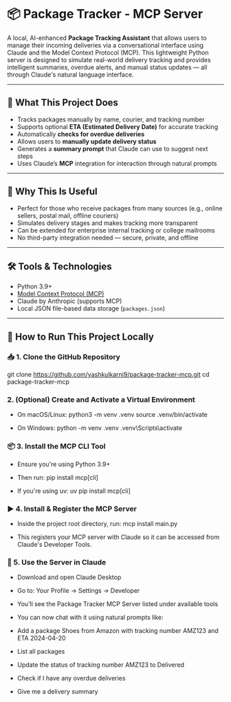# 📦 Package Tracker - MCP Server

A local, AI-enhanced **Package Tracking Assistant** that allows users to manage their incoming deliveries via a conversational interface using Claude and the Model Context Protocol (MCP). This lightweight Python server is designed to simulate real-world delivery tracking and provides intelligent summaries, overdue alerts, and manual status updates — all through Claude's natural language interface.

---

## 🚀 What This Project Does

- Tracks packages manually by name, courier, and tracking number
- Supports optional **ETA (Estimated Delivery Date)** for accurate tracking
- Automatically **checks for overdue deliveries**
- Allows users to **manually update delivery status**
- Generates a **summary prompt** that Claude can use to suggest next steps
- Uses Claude’s **MCP** integration for interaction through natural prompts

---

## 🌟 Why This Is Useful

- Perfect for those who receive packages from many sources (e.g., online sellers, postal mail, offline couriers)
- Simulates delivery stages and makes tracking more transparent
- Can be extended for enterprise internal tracking or college mailrooms
- No third-party integration needed — secure, private, and offline

---

## 🛠️ Tools & Technologies

- Python 3.9+
- [Model Context Protocol (MCP)](https://modelcontextprotocol.io/)
- Claude by Anthropic (supports MCP)
- Local JSON file-based data storage (`packages.json`)

---

## 🧪 How to Run This Project Locally

### 📥 1. Clone the GitHub Repository


git clone https://github.com/yashkulkarni9/package-tracker-mcp.git
cd package-tracker-mcp

### 2. (Optional) Create and Activate a Virtual Environment
- On macOS/Linux:
python3 -m venv .venv
source .venv/bin/activate

- On Windows:
python -m venv .venv 
.venv\Scripts\activate

### 📦 3. Install the MCP CLI Tool
- Ensure you're using Python 3.9+

- Then run:
pip install mcp[cli]

- If you're using uv:
uv pip install mcp[cli]



### ▶️ 4. Install & Register the MCP Server
- Inside the project root directory, run:
mcp install main.py

- This registers your MCP server with Claude so it can be accessed from Claude's Developer Tools.

### 💬 5. Use the Server in Claude
- Download and open Claude Desktop

- Go to: Your Profile → Settings → Developer

- You’ll see the Package Tracker MCP Server listed under available tools

- You can now chat with it using natural prompts like:

- Add a package Shoes from Amazon with tracking number AMZ123 and ETA 2024-04-20

- List all packages

- Update the status of tracking number AMZ123 to Delivered

- Check if I have any overdue deliveries

- Give me a delivery summary